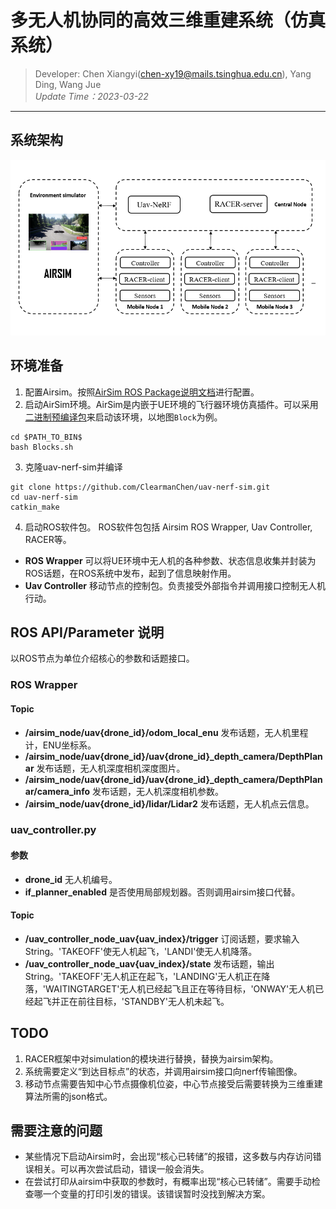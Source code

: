 # 多无人机协同的高效三维重建系统（仿真系统）
> Developer:
> Chen Xiangyi(chen-xy19@mails.tsinghua.edu.cn), Yang Ding, Wang Jue    
> *Update Time：2023-03-22*
---

## 系统架构
![系统整体架构](resource/structure1.png)
## 环境准备
1. 配置Airsim。按照[AirSim ROS Package说明文档](https://microsoft.github.io/AirSim/airsim_ros_pkgs/)进行配置。
2. 启动AirSim环境。AirSim是内嵌于UE环境的飞行器环境仿真插件。可以采用[二进制预编译包](https://microsoft.github.io/AirSim/use_precompiled/)来启动该环境，以地图`Block`为例。
```
cd $PATH_TO_BIN$
bash Blocks.sh
```
3. 克隆uav-nerf-sim并编译
```
git clone https://github.com/ClearmanChen/uav-nerf-sim.git
cd uav-nerf-sim
catkin_make
```
4. 启动ROS软件包。
ROS软件包包括 Airsim ROS Wrapper, Uav Controller, RACER等。

- **ROS Wrapper** 可以将UE环境中无人机的各种参数、状态信息收集并封装为ROS话题，在ROS系统中发布，起到了信息映射作用。
- **Uav Controller** 移动节点的控制包。负责接受外部指令并调用接口控制无人机行动。

## ROS API/Parameter 说明
以ROS节点为单位介绍核心的参数和话题接口。

### ROS Wrapper
#### **Topic**
- **/airsim_node/uav{drone_id}/odom_local_enu** 发布话题，无人机里程计，ENU坐标系。
- **/airsim_node/uav{drone_id}/uav{drone_id}_depth_camera/DepthPlanar** 发布话题，无人机深度相机深度图片。
- **/airsim_node/uav{drone_id}/uav{drone_id}_depth_camera/DepthPlanar/camera_info** 发布话题，无人机深度相机参数。
- **/airsim_node/uav{drone_id}/lidar/Lidar2** 发布话题，无人机点云信息。

### uav_controller.py
#### **参数**
- **drone_id** 无人机编号。
- **if_planner_enabled** 是否使用局部规划器。否则调用airsim接口代替。
#### **Topic**
- **/uav_controller_node_uav{uav_index}/trigger** 订阅话题，要求输入String。'TAKEOFF'使无人机起飞，'LANDI'使无人机降落。
- **/uav_controller_node_uav{uav_index}/state** 发布话题，输出String。'TAKEOFF'无人机正在起飞，'LANDING'无人机正在降落，'WAITINGTARGET'无人机已经起飞且正在等待目标，'ONWAY'无人机已经起飞并正在前往目标，'STANDBY'无人机未起飞。

## TODO
1. RACER框架中对simulation的模块进行替换，替换为airsim架构。
2. 系统需要定义“到达目标点”的状态，并调用airsim接口向nerf传输图像。
3. 移动节点需要告知中心节点摄像机位姿，中心节点接受后需要转换为三维重建算法所需的json格式。
## 需要注意的问题
- 某些情况下启动Airsim时，会出现“核心已转储”的报错，这多数与内存访问错误相关。可以再次尝试启动，错误一般会消失。
- 在尝试打印从airsim中获取的参数时，有概率出现“核心已转储”。需要手动检查哪一个变量的打印引发的错误。该错误暂时没找到解决方案。
